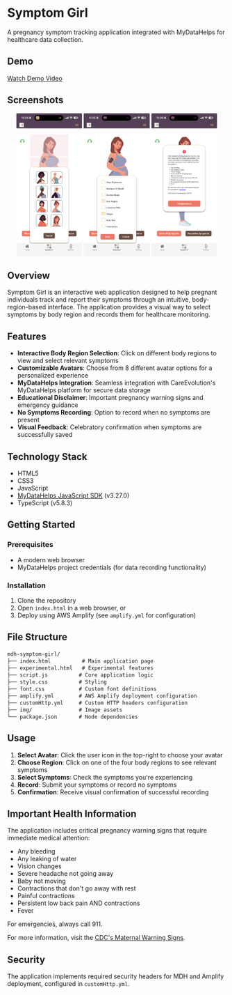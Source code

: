 # Symptom Girl

A pregnancy symptom tracking application integrated with MyDataHelps for healthcare data collection.

## Demo

[Watch Demo Video](assets/recording.MP4)

## Screenshots

<p align="center">
  <img src="assets/pic1.png" width="30%" alt="Screenshot 1">
  <img src="assets/pic2.png" width="30%" alt="Screenshot 2">
  <img src="assets/pic3.png" width="30%" alt="Screenshot 3">
</p>

## Overview

Symptom Girl is an interactive web application designed to help pregnant individuals track and report their symptoms through an intuitive, body-region-based interface. The application provides a visual way to select symptoms by body region and records them for healthcare monitoring.

## Features

- **Interactive Body Region Selection**: Click on different body regions to view and select relevant symptoms
- **Customizable Avatars**: Choose from 8 different avatar options for a personalized experience
- **MyDataHelps Integration**: Seamless integration with CareEvolution's MyDataHelps platform for secure data storage
- **Educational Disclaimer**: Important pregnancy warning signs and emergency guidance
- **No Symptoms Recording**: Option to record when no symptoms are present
- **Visual Feedback**: Celebratory confirmation when symptoms are successfully saved

## Technology Stack

- HTML5
- CSS3
- JavaScript
- [MyDataHelps JavaScript SDK](https://developer.mydatahelps.org/) (v3.27.0)
- TypeScript (v5.8.3)

## Getting Started

### Prerequisites

- A modern web browser
- MyDataHelps project credentials (for data recording functionality)

### Installation

1. Clone the repository
2. Open `index.html` in a web browser, or
3. Deploy using AWS Amplify (see `amplify.yml` for configuration)

## File Structure

```
mdh-symptom-girl/
├── index.html          # Main application page
├── experimental.html   # Experimental features
├── script.js          # Core application logic
├── style.css          # Styling
├── font.css           # Custom font definitions
├── amplify.yml        # AWS Amplify deployment configuration
├── customHttp.yml     # Custom HTTP headers configuration
├── img/               # Image assets
└── package.json       # Node dependencies
```

## Usage

1. **Select Avatar**: Click the user icon in the top-right to choose your avatar
2. **Choose Region**: Click on one of the four body regions to see relevant symptoms
3. **Select Symptoms**: Check the symptoms you're experiencing
4. **Record**: Submit your symptoms or record no symptoms
5. **Confirmation**: Receive visual confirmation of successful recording

## Important Health Information

The application includes critical pregnancy warning signs that require immediate medical attention:
- Any bleeding
- Any leaking of water
- Vision changes
- Severe headache not going away
- Baby not moving
- Contractions that don't go away with rest
- Painful contractions
- Persistent low back pain AND contractions
- Fever

For emergencies, always call 911.

For more information, visit the [CDC's Maternal Warning Signs](https://www.cdc.gov/hearher/maternal-warning-signs/index.html).

## Security

The application implements required security headers for MDH and Amplify deployment, configured in `customHttp.yml`.
